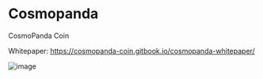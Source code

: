 # Cosmopanda
CosmoPanda Coin

Whitepaper: https://cosmopanda-coin.gitbook.io/cosmopanda-whitepaper/

![image](https://github.com/CosmoPandaCoin/Cosmopanda/assets/134861289/a6932843-1d6a-44f3-ba7b-2b7c05e78f2f)

